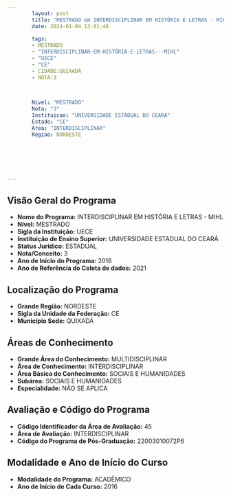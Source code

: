 ```yaml
---
        layout: post
        title: "MESTRADO em INTERDISCIPLINAR EM HISTÓRIA E LETRAS - MIHL na UECE  "
        date: 2024-01-04 13:01:48
     
        tags:
        - MESTRADO
        - "INTERDISCIPLINAR-EM-HISTÓRIA-E-LETRAS---MIHL"
        - "UECE"
        - "CE"
        - CIDADE:QUIXADÁ
        - NOTA:3
        
       

        Nivel: "MESTRADO"
        Nota: "3"
        Instituicao: "UNIVERSIDADE ESTADUAL DO CEARÁ"
        Estado: "CE"
        Area: "INTERDISCIPLINAR"
        Regiao: NORDESTE
        
        
        
        
        
        
---
```

## Visão Geral do Programa
- **Nome do Programa:** INTERDISCIPLINAR EM HISTÓRIA E LETRAS - MIHL
- **Nível:** MESTRADO
- **Sigla da Instituição:** UECE
- **Instituição de Ensino Superior:** UNIVERSIDADE ESTADUAL DO CEARÁ
- **Status Jurídico:** ESTADUAL
- **Nota/Conceito:** 3
- **Ano de Início do Programa:** 2016
- **Ano de Referência do Coleta de dados:** 2021

## Localização do Programa
- **Grande Região:** NORDESTE
- **Sigla da Unidade da Federação:** CE
- **Município Sede:** QUIXADÁ

## Áreas de Conhecimento
- **Grande Área do Conhecimento:** MULTIDISCIPLINAR
- **Área de Conhecimento:** INTERDISCIPLINAR
- **Área Básica do Conhecimento:** SOCIAIS E HUMANIDADES
- **Subárea:** SOCIAIS E HUMANIDADES
- **Especialidade:** NÃO SE APLICA

## Avaliação e Código do Programa
- **Código Identificador da Área de Avaliação:** 45
- **Área de Avaliação:** INTERDISCIPLINAR
- **Código do Programa de Pós-Graduação:** 22003010072P6


## Modalidade e Ano de Início do Curso
- **Modalidade do Programa:** ACADÊMICO
- **Ano de Início de Cada Curso:** 2016
